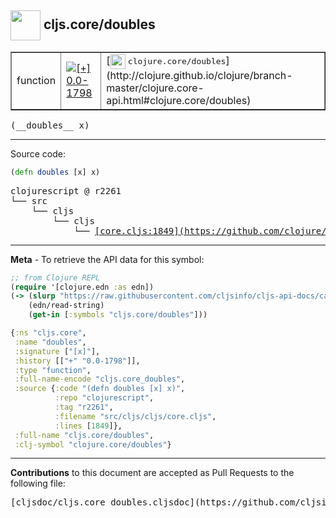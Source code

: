 ## <img width="48px" valign="middle" src="http://i.imgur.com/Hi20huC.png"> cljs.core/doubles

 <table border="1">
<tr>

<td>function</td>
<td><a href="https://github.com/cljsinfo/cljs-api-docs/tree/0.0-1798"><img valign="middle" alt="[+] 0.0-1798" src="https://img.shields.io/badge/+-0.0--1798-lightgrey.svg"></a> </td>
<td>
[<img height="24px" valign="middle" src="http://i.imgur.com/1GjPKvB.png"> <samp>clojure.core/doubles</samp>](http://clojure.github.io/clojure/branch-master/clojure.core-api.html#clojure.core/doubles)
</td>
</tr>
</table>

 <samp>
(__doubles__ x)<br>
</samp>

---





Source code:

```clj
(defn doubles [x] x)
```

 <pre>
clojurescript @ r2261
└── src
    └── cljs
        └── cljs
            └── <ins>[core.cljs:1849](https://github.com/clojure/clojurescript/blob/r2261/src/cljs/cljs/core.cljs#L1849)</ins>
</pre>


---

__Meta__ - To retrieve the API data for this symbol:

```clj
;; from Clojure REPL
(require '[clojure.edn :as edn])
(-> (slurp "https://raw.githubusercontent.com/cljsinfo/cljs-api-docs/catalog/cljs-api.edn")
    (edn/read-string)
    (get-in [:symbols "cljs.core/doubles"]))
```

```clj
{:ns "cljs.core",
 :name "doubles",
 :signature ["[x]"],
 :history [["+" "0.0-1798"]],
 :type "function",
 :full-name-encode "cljs.core_doubles",
 :source {:code "(defn doubles [x] x)",
          :repo "clojurescript",
          :tag "r2261",
          :filename "src/cljs/cljs/core.cljs",
          :lines [1849]},
 :full-name "cljs.core/doubles",
 :clj-symbol "clojure.core/doubles"}

```

---

__Contributions__ to this document are accepted as Pull Requests to the following file:

 <pre>
[cljsdoc/cljs.core_doubles.cljsdoc](https://github.com/cljsinfo/cljs-api-docs/blob/master/cljsdoc/cljs.core_doubles.cljsdoc)
</pre>


